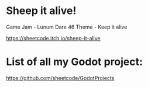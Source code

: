 # Sheep it alive!
Game Jam - Lunum Dare 46
Theme - Keep it alive

https://sheetcode.itch.io/sheep-it-alive

# List of all my Godot project:
https://github.com/sheetcode/GodotProjects

